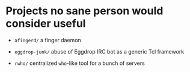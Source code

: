 # Projects no sane person would consider useful

 * `afingerd/` a finger daemon

 * `eggdrop-junk/` abuse of Eggdrop IRC bot as a generic Tcl framework

 * `rwho/` centralized `who`-like tool for a bunch of servers
